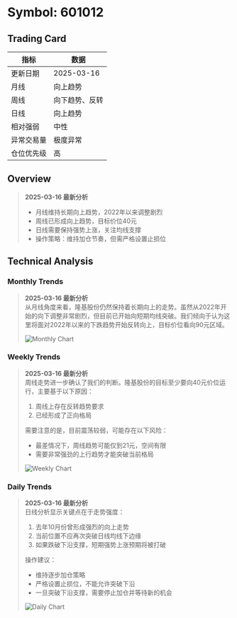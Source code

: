 # Symbol: 601012

## Trading Card

| 指标       | 数据       |
|------------|------------|
| 更新日期   | 2025-03-16 |
| 月线       | 向上趋势 |
| 周线       | 向下趋势、反转 |
| 日线       | 向上趋势|
| 相对强弱   | 中性 |
| 异常交易量 | 极度异常 |
| 仓位优先级 | 高 |

## Overview

> **2025-03-16 最新分析**  
> - 月线维持长期向上趋势，2022年以来调整剧烈
> - 周线已形成向上趋势，目标价位40元
> - 日线需要保持强势上涨，关注均线支撑
> - 操作策略：维持加仓节奏，但需严格设置止损位

## Technical Analysis

### Monthly Trends

> **2025-03-16 最新分析**  
> 从月线角度来看，隆基股份仍然保持着长期向上的走势。虽然从2022年开始的向下调整非常剧烈，但目前已开始向短期均线突破。我们倾向于认为这里将面对2022年以来的下跌趋势开始反转向上，目标价位看向90元区域。
> 
> ![Monthly Chart](https://www.tradingview.com/x/2pxnzFE4/)

### Weekly Trends

> **2025-03-16 最新分析**  
> 周线走势进一步确认了我们的判断。隆基股份的目标至少要向40元价位运行，主要基于以下原因：
> 1. 周线上存在反转趋势要求
> 2. 已经形成了正向格局
> 
> 需要注意的是，目前震荡较弱，可能存在以下风险：
> - 最差情况下，周线趋势可能仅到21元，空间有限
> - 需要非常强劲的上行趋势才能突破当前格局
> 
> ![Weekly Chart](https://www.tradingview.com/x/lwnGymSU/)

### Daily Trends

> **2025-03-16 最新分析**  
> 日线分析显示关键点在于走势强度：
> 1. 去年10月份曾形成强烈的向上走势
> 2. 当前位置不应再次突破日线均线下边缘
> 3. 如果跌破下沿支撑，短期强势上涨预期将被打破
> 
> 操作建议：
> - 维持逐步加仓策略
> - 严格设置止损位，不能允许突破下沿
> - 一旦突破下沿支撑，需要停止加仓并等待新的机会
> 
> ![Daily Chart](https://www.tradingview.com/x/LuzD5Ls3/)

